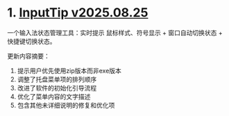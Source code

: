 
# 1. [InputTip v2025.08.25](https://github.com/abgox/InputTip/releases/tag/v2025.08.25)  
一个输入法状态管理工具：实时提示 鼠标样式、符号显示 + 窗口自动切换状态 + 快捷键切换状态。

更新内容摘要：  
1. 提示用户优先使用zip版本而非exe版本  
2. 调整了托盘菜单项的排列顺序  
3. 改进了软件的初始化引导流程  
4. 优化了菜单内容的文字描述  
5. 包含其他未详细说明的修复和优化项

